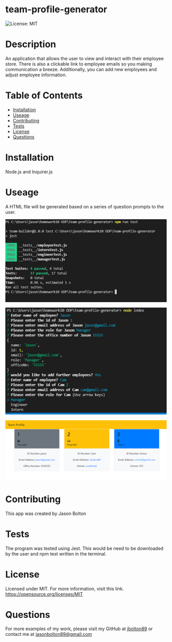 # team-profile-generator

![License: MIT](https://img.shields.io/badge/License-MIT-yellow.svg)

 # Description
 
An application that allows the user to view and interact with their employee store. There is also a clickable link to employee emails so you making communication a breeze. Additionally, you can add new employees and adjust employee information. 


 # Table of Contents
 
 * [Installation](#installation)
 * [Useage](#useage)
 * [Contributing](#contributing)
 * [Tests](#tests)
 * [License](#license)
 * [Questions](#questions)


 # Installation
 Node.js and Inquirer.js


 # Useage

 A HTML file will be generated based on a series of question prompts to the user. 


 
 
 ![application](./lib/images/tests.PNG)
 
 
 ![command](./lib/images/command.PNG)


 ![webpage](./lib/images/webpage.PNG)
 


 # Contributing
 This app was created by Jason Bolton
 

 # Tests
 The program was tested using Jest. This would be need to be downloaded by the user and npm test written in the terminal.
 

 # License
  Licensed under MIT.
  For more information, visit this link.
  https://opensource.org/licenses/MIT
  
  
# Questions
For more examples of my work, please visit my GitHub at [jbolton89](https://github.com/jbolton89)
or contact me at
jasonbolton89@gmail.com
